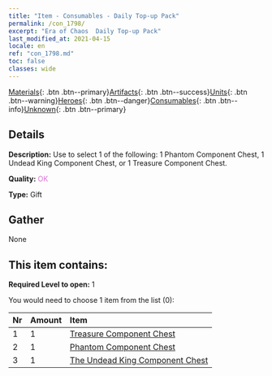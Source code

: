 ```yaml
---
title: "Item - Consumables - Daily Top-up Pack"
permalink: /con_1798/
excerpt: "Era of Chaos  Daily Top-up Pack"
last_modified_at: 2021-04-15
locale: en
ref: "con_1798.md"
toc: false
classes: wide
---
```

 [Materials](/Items/){: .btn .btn--primary}[Artifacts](/Items/Artifacts/){: .btn .btn--success}[Units](/Items/Units/){: .btn .btn--warning}[Heroes](/Items/Heroes/){: .btn .btn--danger}[Consumables](/Items/Consumables/){: .btn .btn--info}[Unknown](/Items/Unknown/){: .btn .btn--primary}

## Details
 **Description:** Use to select 1 of the following: 1 Phantom Component Chest, 1 Undead King Component Chest, or 1 Treasure Component Chest.

 **Quality:** <span style="color: #DA70D6">OK</span>

 **Type:** Gift

## Gather

  None

## This item contains:

 **Required Level to open:** 1

 You would need to choose 1 item from the list (0):

  | Nr | Amount |     Item    |
  |:---|:-------|:------------|
  | 1 | 1 | [Treasure Component Chest](/Items/con_1383/) |  | 
  | 2 | 1 | [Phantom Component Chest](/Items/con_1339/) |  | 
  | 3 | 1 | [The Undead King Component Chest](/Items/con_1340/) |  | 
